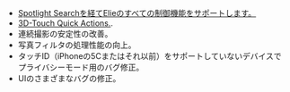 - [Spotlight Searchを経てElieのすべての制御機能をサポートします。](//vimeo.com/152381315)
- [3D-Touch Quick Actions.](//elie.camera/assets/images/scrs_quickaction.jpg).
- 連続撮影の安定性の改善。
- 写真フィルタの処理性能の向上。
- タッチID（iPhoneの5Cまたはそれ以前）をサポートしていないデバイスでプライバシーモード用のバグ修正。
- UIのさまざまなバグの修正。
